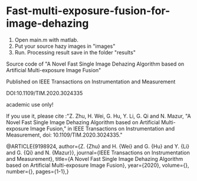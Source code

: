 # Fast-multi-exposure-fusion-for-image-dehazing
1. Open main.m with matlab.
2. Put your source hazy images in "images"
3. Run.
Processing result save in the folder "results"


Source code of "A Novel Fast Single Image Dehazing Algorithm based on Artificial Multi-exposure Image Fusion"

Published on IEEE Transactions on Instrumentation and Measurement

DOI:10.1109/TIM.2020.3024335

academic use only!

If you use it, please cite :"Z. Zhu, H. Wei, G. Hu, Y. Li, G. Qi and N. Mazur, "A Novel Fast Single Image Dehazing Algorithm based on Artificial Multi-exposure Image Fusion," in IEEE Transactions on Instrumentation and Measurement, doi: 10.1109/TIM.2020.3024335."

@ARTICLE{9198924,
  author={Z. {Zhu} and H. {Wei} and G. {Hu} and Y. {Li} and G. {Qi} and N. {Mazur}},
  journal={IEEE Transactions on Instrumentation and Measurement}, 
  title={A Novel Fast Single Image Dehazing Algorithm based on Artificial Multi-exposure Image Fusion}, 
  year={2020},
  volume={},
  number={},
  pages={1-1},}
